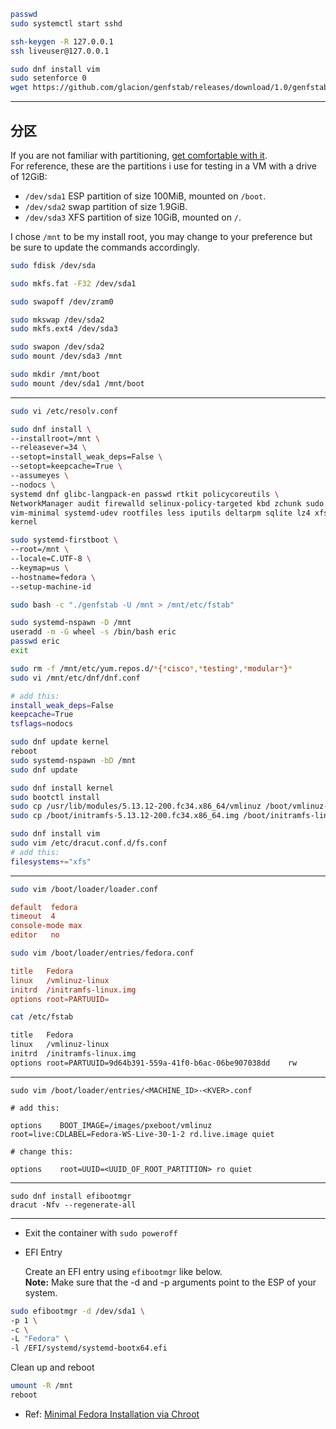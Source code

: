 ```bash
passwd
sudo systemctl start sshd

ssh-keygen -R 127.0.0.1
ssh liveuser@127.0.0.1

sudo dnf install vim
sudo setenforce 0
wget https://github.com/glacion/genfstab/releases/download/1.0/genfstab; chmod +x genfstab
```

---

## 分区

If you are not familiar with partitioning, [get comfortable with it](https://wiki.archlinux.org/index.php/Partitioning).  
For reference, these are the partitions i use for testing in a VM with a drive of 12GiB:

- `/dev/sda1` ESP partition of size 100MiB, mounted on `/boot`.
- `/dev/sda2` swap partition of size 1.9GiB.
- `/dev/sda3` XFS partition of size 10GiB, mounted on `/`.

I chose `/mnt` to be my install root, you may change to your preference but be sure to update the commands accordingly.

```bash
sudo fdisk /dev/sda

sudo mkfs.fat -F32 /dev/sda1

sudo swapoff /dev/zram0

sudo mkswap /dev/sda2
sudo mkfs.ext4 /dev/sda3

sudo swapon /dev/sda2
sudo mount /dev/sda3 /mnt

sudo mkdir /mnt/boot
sudo mount /dev/sda1 /mnt/boot
```

---

```bash
sudo vi /etc/resolv.conf
```



```bash
sudo dnf install \
--installroot=/mnt \
--releasever=34 \
--setopt=install_weak_deps=False \
--setopt=keepcache=True \
--assumeyes \
--nodocs \
systemd dnf glibc-langpack-en passwd rtkit policycoreutils \
NetworkManager audit firewalld selinux-policy-targeted kbd zchunk sudo \
vim-minimal systemd-udev rootfiles less iputils deltarpm sqlite lz4 xfsprogs \
kernel
```

```bash
sudo systemd-firstboot \
--root=/mnt \
--locale=C.UTF-8 \
--keymap=us \
--hostname=fedora \
--setup-machine-id
```

```bash
sudo bash -c "./genfstab -U /mnt > /mnt/etc/fstab"
```

```bash
sudo systemd-nspawn -D /mnt
useradd -m -G wheel -s /bin/bash eric
passwd eric
exit
```

```bash
sudo rm -f /mnt/etc/yum.repos.d/*{*cisco*,*testing*,*modular*}*
sudo vi /mnt/etc/dnf/dnf.conf

# add this:
install_weak_deps=False
keepcache=True
tsflags=nodocs
```

```bash
sudo dnf update kernel
reboot
sudo systemd-nspawn -bD /mnt
sudo dnf update
```

```bash
sudo dnf install kernel
sudo bootctl install
sudo cp /usr/lib/modules/5.13.12-200.fc34.x86_64/vmlinuz /boot/vmlinuz-linux
sudo cp /boot/initramfs-5.13.12-200.fc34.x86_64.img /boot/initramfs-linux.img

sudo dnf install vim
sudo vim /etc/dracut.conf.d/fs.conf
# add this:
filesystems+="xfs"
```

---

```bash
sudo vim /boot/loader/loader.conf
```

```conf
default  fedora
timeout  4
console-mode max
editor   no
```

```bash
sudo vim /boot/loader/entries/fedora.conf
```

```conf
title   Fedora
linux   /vmlinuz-linux
initrd  /initramfs-linux.img
options root=PARTUUID=
```

```bash
cat /etc/fstab
```

```bash
title   Fedora
linux   /vmlinuz-linux
initrd  /initramfs-linux.img
options root=PARTUUID=9d64b391-559a-41f0-b6ac-06be907038dd    rw
```

---

```
sudo vim /boot/loader/entries/<MACHINE_ID>-<KVER>.conf

# add this:

options    BOOT_IMAGE=/images/pxeboot/vmlinuz
root=live:CDLABEL=Fedora-WS-Live-30-1-2 rd.live.image quiet

# change this:

options    root=UUID=<UUID_OF_ROOT_PARTITION> ro quiet
```

---

```
sudo dnf install efibootmgr
dracut -Nfv --regenerate-all
```

---

- Exit the container with `sudo poweroff`

- EFI Entry
  
  Create an EFI entry using `efibootmgr` like below.  
  **Note:** Make sure that the -d and -p arguments point to the ESP of your system.

```bash
sudo efibootmgr -d /dev/sda1 \
-p 1 \
-c \
-L "Fedora" \
-l /EFI/systemd/systemd-bootx64.efi
```

Clean up and reboot

```bash
umount -R /mnt
reboot
```

* Ref: [Minimal Fedora Installation via Chroot](https://glacion.com/2019/06/16/Fedora.html)
